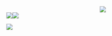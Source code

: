 <div align="center">
  <div>
    <img src="https://www.hackthebox.com/badge/image/869590"/>
  </div>
  <div style="display: flex;">
    <img src="https://github-readme-stats.vercel.app/api?username=nezzzumi&show_icons=true&theme=tokyonight&count_private=true" style="vertical-align: top;" />
    <img src="https://github-readme-stats.vercel.app/api/wakatime?username=iShi0n&theme=tokyonight&count_private=true&layout=compact" />
  </div>
</div>

![](https://hit.yhype.me/github/profile?user_id=46503804)
